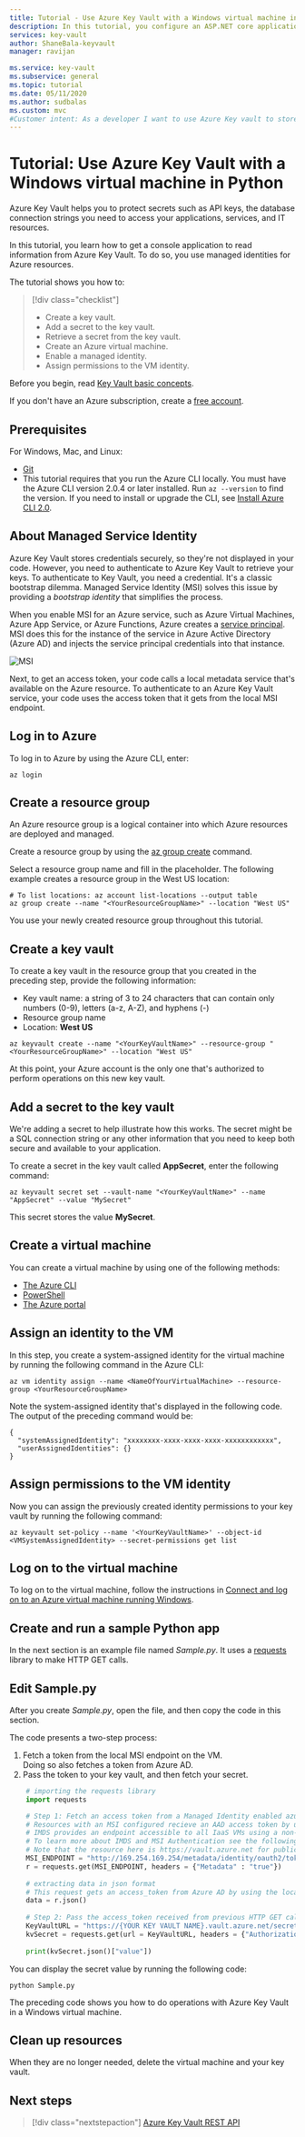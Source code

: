 ```yaml
---
title: Tutorial - Use Azure Key Vault with a Windows virtual machine in Python | Microsoft Docs
description: In this tutorial, you configure an ASP.NET core application to read a secret from your key vault.
services: key-vault
author: ShaneBala-keyvault
manager: ravijan

ms.service: key-vault
ms.subservice: general
ms.topic: tutorial
ms.date: 05/11/2020
ms.author: sudbalas
ms.custom: mvc
#Customer intent: As a developer I want to use Azure Key vault to store secrets for my app, so that they are kept secure.
---
```


# Tutorial: Use Azure Key Vault with a Windows virtual machine in Python

Azure Key Vault helps you to protect secrets such as API keys, the database connection strings you need to access your applications, services, and IT resources.

In this tutorial, you learn how to get a console application to read information from Azure Key Vault. To do so, you use managed identities for Azure resources. 

The tutorial shows you how to:

> [!div class="checklist"]
> * Create a key vault.
> * Add a secret to the key vault.
> * Retrieve a secret from the key vault.
> * Create an Azure virtual machine.
> * Enable a managed identity.
> * Assign permissions to the VM identity.

Before you begin, read [Key Vault basic concepts](basic-concepts.md). 

If you don't have an Azure subscription, create a [free account](https://azure.microsoft.com/free/?WT.mc_id=A261C142F).

## Prerequisites

For Windows, Mac, and Linux:
  * [Git](https://git-scm.com/downloads)
  * This tutorial requires that you run the Azure CLI locally. You must have the Azure CLI version 2.0.4 or later installed. Run `az --version` to find the version. If you need to install or upgrade the CLI, see [Install Azure CLI 2.0](/cli/azure/install-azure-cli).

## About Managed Service Identity

Azure Key Vault stores credentials securely, so they're not displayed in your code. However, you need to authenticate to Azure Key Vault to retrieve your keys. To authenticate to Key Vault, you need a credential. It's a classic bootstrap dilemma. Managed Service Identity (MSI) solves this issue by providing a _bootstrap identity_ that simplifies the process.

When you enable MSI for an Azure service, such as Azure Virtual Machines, Azure App Service, or Azure Functions, Azure creates a [service principal](basic-concepts.md). MSI does this for the instance of the service in Azure Active Directory (Azure AD) and injects the service principal credentials into that instance. 

![MSI](../media/MSI.png)

Next, to get an access token, your code calls a local metadata service that's available on the Azure resource. To authenticate to an Azure Key Vault service, your code uses the access token that it gets from the local MSI endpoint. 

## Log in to Azure

To log in to Azure by using the Azure CLI, enter:

```azurecli
az login
```

## Create a resource group

An Azure resource group is a logical container into which Azure resources are deployed and managed.

Create a resource group by using the [az group create](/cli/azure/group#az-group-create) command. 

Select a resource group name and fill in the placeholder. The following example creates a resource group in the West US location:

```azurecli
# To list locations: az account list-locations --output table
az group create --name "<YourResourceGroupName>" --location "West US"
```

You use your newly created resource group throughout this tutorial.

## Create a key vault

To create a key vault in the resource group that you created in the preceding step, provide the following information:

* Key vault name: a string of 3 to 24 characters that can contain only numbers (0-9), letters (a-z, A-Z), and hyphens (-)
* Resource group name
* Location: **West US**

```azurecli
az keyvault create --name "<YourKeyVaultName>" --resource-group "<YourResourceGroupName>" --location "West US"
```
At this point, your Azure account is the only one that's authorized to perform operations on this new key vault.

## Add a secret to the key vault

We're adding a secret to help illustrate how this works. The secret might be a SQL connection string or any other information that you need to keep both secure and available to your application.

To create a secret in the key vault called **AppSecret**, enter the following command:

```azurecli
az keyvault secret set --vault-name "<YourKeyVaultName>" --name "AppSecret" --value "MySecret"
```

This secret stores the value **MySecret**.

## Create a virtual machine
You can create a virtual machine by using one of the following methods:

* [The Azure CLI](../../virtual-machines/windows/quick-create-cli.md)
* [PowerShell](../../virtual-machines/windows/quick-create-powershell.md)
* [The Azure portal](../../virtual-machines/windows/quick-create-portal.md)

## Assign an identity to the VM
In this step, you create a system-assigned identity for the virtual machine by running the following command in the Azure CLI:

```azurecli
az vm identity assign --name <NameOfYourVirtualMachine> --resource-group <YourResourceGroupName>
```

Note the system-assigned identity that's displayed in the following code. The output of the preceding command would be: 

```output
{
  "systemAssignedIdentity": "xxxxxxxx-xxxx-xxxx-xxxx-xxxxxxxxxxxx",
  "userAssignedIdentities": {}
}
```

## Assign permissions to the VM identity
Now you can assign the previously created identity permissions to your key vault by running the following command:

```azurecli
az keyvault set-policy --name '<YourKeyVaultName>' --object-id <VMSystemAssignedIdentity> --secret-permissions get list
```

## Log on to the virtual machine

To log on to the virtual machine, follow the instructions in [Connect and log on to an Azure virtual machine running Windows](../../virtual-machines/windows/connect-logon.md).

## Create and run a sample Python app

In the next section is an example file named *Sample.py*. It uses a [requests](https://2.python-requests.org/en/master/) library to make HTTP GET calls.

## Edit Sample.py

After you create *Sample.py*, open the file, and then copy the code in this section. 

The code presents a two-step process:
1. Fetch a token from the local MSI endpoint on the VM.  
  Doing so also fetches a token from Azure AD.
1. Pass the token to your key vault, and then fetch your secret. 

```python
    # importing the requests library 
    import requests 

    # Step 1: Fetch an access token from a Managed Identity enabled azure resource.
    # Resources with an MSI configured recieve an AAD access token by using the Azure Instance Metadata Service (IMDS)
    # IMDS provides an endpoint accessible to all IaaS VMs using a non-routable well-known IP Address
    # To learn more about IMDS and MSI Authentication see the following [Link](https://docs.microsoft.com/azure/virtual-machines/windows/instance-metadata-service)
    # Note that the resource here is https://vault.azure.net for public cloud and api-version is 2018-02-01
    MSI_ENDPOINT = "http://169.254.169.254/metadata/identity/oauth2/token?api-version=2018-02-01&resource=https%3A%2F%2Fvault.azure.net"
    r = requests.get(MSI_ENDPOINT, headers = {"Metadata" : "true"}) 
      
    # extracting data in json format 
    # This request gets an access_token from Azure AD by using the local MSI endpoint.
    data = r.json() 
    
    # Step 2: Pass the access_token received from previous HTTP GET call to your key vault.
    KeyVaultURL = "https://{YOUR KEY VAULT NAME}.vault.azure.net/secrets/{YOUR SECRET NAME}?api-version=2016-10-01"
    kvSecret = requests.get(url = KeyVaultURL, headers = {"Authorization": "Bearer " + data["access_token"]})
    
    print(kvSecret.json()["value"])
```

You can display the secret value by running the following code: 

```console
python Sample.py
```

The preceding code shows you how to do operations with Azure Key Vault in a Windows virtual machine. 

## Clean up resources

When they are no longer needed, delete the virtual machine and your key vault.

## Next steps

> [!div class="nextstepaction"]
> [Azure Key Vault REST API](https://docs.microsoft.com/rest/api/keyvault/)
